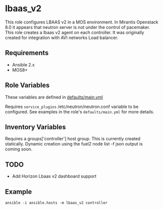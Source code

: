 # lbaas_v2

This role configures LBAAS v2 in a MOS environment. In Mirantis Openstack 8.0
it appears that neutron server is not under the control of pacemaker.
This role creates a lbaas v2 agent on each controller. It was originally
created for integration with AVI networks Load balancer.

## Requirements

* Ansible 2.x
* MOS8+

## Role Variables

These variables are defined in
[defaults/main.yml](https://github.com/linuxsimba/mos-ansible-roles/blob/master/lbaas_v2/defaults/main.yml)

Requires `service_plugins` /etc/neutron/neutron.conf variable to be configured.
See examples in the role's `defaults/main.yml` for more details.

## Inventory Variables

Requires a groups['controller'] host group. This is currently created
statically. Dynamic creation using the fuel2 node list -f json output is coming
soon.

## TODO
* Add Horizon Lbaas v2 dashboard support

## Example

```
ansible -i ansible.hosts -m lbaas_v2 controller
```
